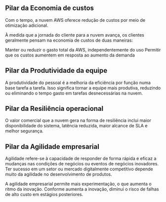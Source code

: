 ## Pilar da Economia de custos

Com o tempo, a nuvem AWS oferece redução de custos por meio de otimização adicional.

À medida que a jornada do cliente para a nuvem avança, os clientes geralmente pensam na economia de custos de duas maneiras:

Manter ou reduzir o gasto total da AWS, independentemente do uso
Permitir que os custos aumentem em resposta ao aumento da demanda

## Pilar da Produtividade da equipe

A produtividade do pessoal é a melhoria da eficiência por função numa base tarefa a tarefa. Isso significa tornar a equipe mais produtiva, 
reduzindo ou eliminando o tempo gasto em tarefas desnecessárias na nuvem.

## Pilar da Resiliência operacional

O valor comercial que a nuvem gera na forma de resiliência inclui maior disponibilidade do sistema,
latência reduzida, maior alcance de SLA e melhor segurança. 

## Pilar da Agilidade empresarial

Agilidade refere-se à capacidade de responder de forma rápida e eficaz a mudanças nas condições de negócios ou eventos de negócios inovadores.
Ter sucesso em um setor ou mercado digitalmente competitivo depende muito da agilidade no desenvolvimento de produtos. 

A agilidade empresarial permite mais experimentação, o que aumenta o ritmo da inovação. 
Conforme aumenta a inovação, diminui o risco de falhas de alto custo em estágios posteriores. 